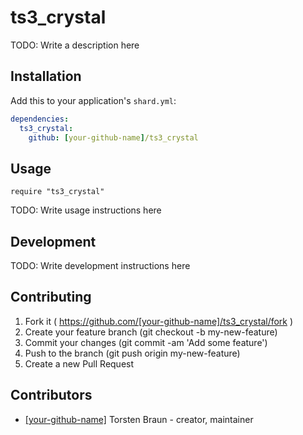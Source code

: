 # ts3_crystal

TODO: Write a description here

## Installation

Add this to your application's `shard.yml`:

```yaml
dependencies:
  ts3_crystal:
    github: [your-github-name]/ts3_crystal
```

## Usage

```crystal
require "ts3_crystal"
```

TODO: Write usage instructions here

## Development

TODO: Write development instructions here

## Contributing

1. Fork it ( https://github.com/[your-github-name]/ts3_crystal/fork )
2. Create your feature branch (git checkout -b my-new-feature)
3. Commit your changes (git commit -am 'Add some feature')
4. Push to the branch (git push origin my-new-feature)
5. Create a new Pull Request

## Contributors

- [[your-github-name]](https://github.com/[your-github-name]) Torsten Braun - creator, maintainer

